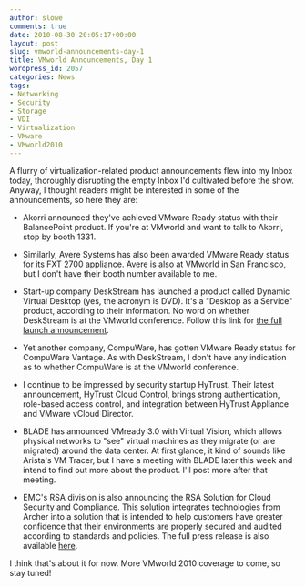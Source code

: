 ```yaml
---
author: slowe
comments: true
date: 2010-08-30 20:05:17+00:00
layout: post
slug: vmworld-announcements-day-1
title: VMworld Announcements, Day 1
wordpress_id: 2057
categories: News
tags:
- Networking
- Security
- Storage
- VDI
- Virtualization
- VMware
- VMworld2010
---
```


A flurry of virtualization-related product announcements flew into my Inbox today, thoroughly disrupting the empty Inbox I'd cultivated before the show. Anyway, I thought readers might be interested in some of the announcements, so here they are:

* Akorri announced they've achieved VMware Ready status with their BalancePoint product. If you're at VMworld and want to talk to Akorri, stop by booth 1331.

* Similarly, Avere Systems has also been awarded VMware Ready status for its FXT 2700 appliance. Avere is also at VMworld in San Francisco, but I don't have their booth number available to me.

* Start-up company DeskStream has launched a product called Dynamic Virtual Desktop (yes, the acronym is DVD). It's a "Desktop as a Service" product, according to their information. No word on whether DeskStream is at the VMworld conference. Follow this link for [the full launch announcement](http://www.businesswire.com/news/home/20100830005553/en).

* Yet another company, CompuWare, has gotten VMware Ready status for CompuWare Vantage. As with DeskStream, I don't have any indication as to whether CompuWare is at the VMworld conference.

* I continue to be impressed by security startup HyTrust. Their latest announcement, HyTrust Cloud Control, brings strong authentication, role-based access control, and integration between HyTrust Appliance and VMware vCloud Director.

* BLADE has announced VMready 3.0 with Virtual Vision, which allows physical networks to "see" virtual machines as they migrate (or are migrated) around the data center. At first glance, it kind of sounds like Arista's VM Tracer, but I have a meeting with BLADE later this week and intend to find out more about the product. I'll post more after that meeting.

* EMC's RSA division is also announcing the RSA Solution for Cloud Security and Compliance. This solution integrates technologies from Archer into a solution that is intended to help customers have greater confidence that their environments are properly secured and audited according to standards and policies. The full press release is also available [here](http://www.emc.com/about/news/press/2010/20100830-01.htm).

I think that's about it for now. More VMworld 2010 coverage to come, so stay tuned!
